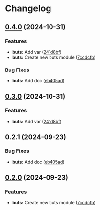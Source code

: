 # Changelog

## [0.4.0](https://github.com/rafaesin/wedobetestin/compare/buts-v0.3.0...buts-v0.4.0) (2024-10-31)


### Features

* **buts:** Add var ([241d8bf](https://github.com/rafaesin/wedobetestin/commit/241d8bfb12ee7ce00d6ecab1f4247736fae34650))
* **buts:** Create new buts module ([7ccdcfb](https://github.com/rafaesin/wedobetestin/commit/7ccdcfbe166f6f1ef39d45bbdd3c256d55764b5a))


### Bug Fixes

* **buts:** Add doc ([eb405ad](https://github.com/rafaesin/wedobetestin/commit/eb405adbc29f8eaa5605ae98e1910578c2599429))

## [0.3.0](https://github.com/rafaesin/wedobetestin/compare/buts-v0.2.1...buts-v0.3.0) (2024-10-31)


### Features

* **buts:** Add var ([241d8bf](https://github.com/rafaesin/wedobetestin/commit/241d8bfb12ee7ce00d6ecab1f4247736fae34650))

## [0.2.1](https://github.com/rafaesin/wedobetestin/compare/buts-v0.2.0...buts-v0.2.1) (2024-09-23)


### Bug Fixes

* **buts:** Add doc ([eb405ad](https://github.com/rafaesin/wedobetestin/commit/eb405adbc29f8eaa5605ae98e1910578c2599429))

## [0.2.0](https://github.com/rafaesin/wedobetestin/compare/buts-v0.1.0...buts-v0.2.0) (2024-09-23)


### Features

* **buts:** Create new buts module ([7ccdcfb](https://github.com/rafaesin/wedobetestin/commit/7ccdcfbe166f6f1ef39d45bbdd3c256d55764b5a))
